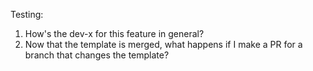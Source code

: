 Testing:

1. How's the dev-x for this feature in general?
1. Now that the template is merged, what happens if I make a PR for a branch that changes the template?
